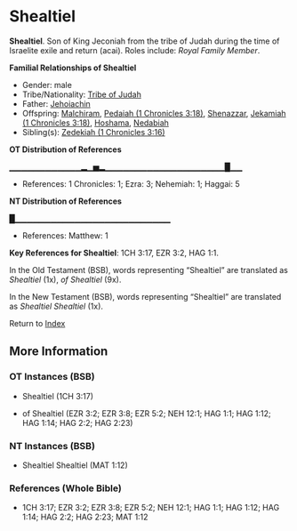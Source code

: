 # Shealtiel
**Shealtiel**. 
Son of King Jeconiah from the tribe of Judah during the time of Israelite exile and return (acai). 
Roles include: 
_Royal Family Member_. 




**Familial Relationships of Shealtiel**


* Gender: male
* Tribe/Nationality: [Tribe of Judah](../../../groups/md/acai/Judah.md)
* Father: [Jehoiachin](Jehoiachin.md)
* Offspring: [Malchiram](Malchiram.md), [Pedaiah (1 Chronicles 3:18)](Pedaiah.2.md), [Shenazzar](Shenazzar.md), [Jekamiah (1 Chronicles 3:18)](Jekamiah.2.md), [Hoshama](Hoshama.md), [Nedabiah](Nedabiah.md)
* Sibling(s): [Zedekiah (1 Chronicles 3:16)](Zedekiah.4.md)


**OT Distribution of References**

▁▁▁▁▁▁▁▁▁▁▁▁▂▁▅▂▁▁▁▁▁▁▁▁▁▁▁▁▁▁▁▁▁▁▁▁█▁▁
* References: 1 Chronicles: 1; Ezra: 3; Nehemiah: 1; Haggai: 5

**NT Distribution of References**

█▁▁▁▁▁▁▁▁▁▁▁▁▁▁▁▁▁▁▁▁▁▁▁▁▁▁
* References: Matthew: 1



**Key References for Shealtiel**: 
1CH 3:17, EZR 3:2, HAG 1:1. 


In the Old Testament (BSB), words representing “Shealtiel” are translated as 
*Shealtiel* (1x), *of Shealtiel* (9x). 


In the New Testament (BSB), words representing “Shealtiel” are translated as 
*Shealtiel Shealtiel* (1x). 


Return to [Index](00-Index.md)

## More Information

### OT Instances (BSB)

* Shealtiel (1CH 3:17)

* of Shealtiel (EZR 3:2; EZR 3:8; EZR 5:2; NEH 12:1; HAG 1:1; HAG 1:12; HAG 1:14; HAG 2:2; HAG 2:23)



### NT Instances (BSB)

* Shealtiel Shealtiel (MAT 1:12)



### References (Whole Bible)

* 1CH 3:17; EZR 3:2; EZR 3:8; EZR 5:2; NEH 12:1; HAG 1:1; HAG 1:12; HAG 1:14; HAG 2:2; HAG 2:23; MAT 1:12



